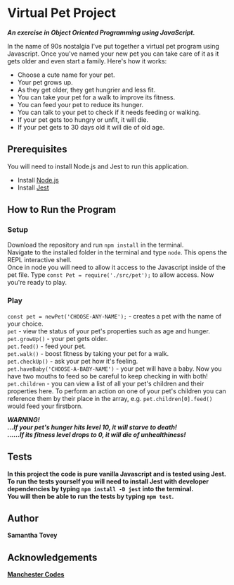 <html>
<h1>Virtual Pet Project</h1>

<p><strong><em>An exercise in Object Oriented Programming using JavaScript.</em></strong></p>

<p>In the name of 90s nostalgia I've put together a virtual pet program using Javascript. Once you've named your new pet you can take care of it as it gets older and even start a family. Here's how it works:

<ul>
    <li>Choose a cute name for your pet.</li>
    <li>Your pet grows up.</li>
    <li>As they get older, they get hungrier and less fit.</li>
    <li>You can take your pet for a walk to improve its fitness.</li>
    <li>You can feed your pet to reduce its hunger.</li>
    <li>You can talk to your pet to check if it needs feeding or walking.</li>
    <li>If your pet gets too hungry or unfit, it will die.</li>
    <li>If your pet gets to 30 days old it will die of old age.</li>
</ul>

<h2>Prerequisites</h2>
<p>You will need to install Node.js and Jest to run this application.<p>
<ul>
    <li>Install <a href='https://nodejs.org/en/'>Node.js</a></li>
    <li>Install <a href='https://jestjs.io/'>Jest</a></li>
</ul>

<h2>How to Run the Program</h2>
<h3>Setup</h3>
<p>Download the repository and run <code>npm install</code> in the terminal.<br>
Navigate to the installed folder in the terminal and type <code>node</code>. This opens the REPL interactive shell.<br>
Once in node you will need to allow it access to the Javascript inside of the pet file. Type <code>const Pet = require('./src/pet');</code> to allow access. Now you're ready to play.</p>
<h3>Play</h3>
<p><code>const pet = newPet('CHOOSE-ANY-NAME');</code> - creates a pet with the name of your choice. <br>
<code>pet</code> - view the status of your pet's properties such as age and hunger.<br>
<code>pet.growUp()</code> - your pet gets older.<br>
<code>pet.feed()</code> - feed your pet.<br>
<code>pet.walk()</code> - boost fitness by taking your pet for a walk.<br>
<code>pet.checkUp()</code> - ask your pet how it's feeling. <br>
<code>pet.haveBaby('CHOOSE-A-BABY-NAME')</code> - your pet will have a baby. Now you have two mouths to feed so be careful to keep checking in with both!<br>
<code>pet.children</code> - you can view a list of all your pet's children and their properties here. To perform an action on one of your pet's children you can reference them by their place in the array, e.g. <code>pet.children[0].feed()</code> would feed your firstborn.<p>
<p><em><strong>WARNING!<strong><br>
...If your pet's hunger hits level 10, it will starve to death!<br>
......If its fitness level drops to 0, it will die of unhealthiness!</em><p>

<h2>Tests</h2>
<p>In this project the code is pure vanilla Javascript and is tested using Jest. To run the tests yourself you will need to install Jest with developer dependencies by typing <code>npm install -D jest</code> into the terminal.<br>
You will then be able to run the tests by typing <code>npm test</code>.</p>

<h2>Author</h2>
<p>Samantha Tovey</p>

<h2>Acknowledgements</h2>
<p><a href="https://github.com/MCRcodes">Manchester Codes</a></p>
</html>